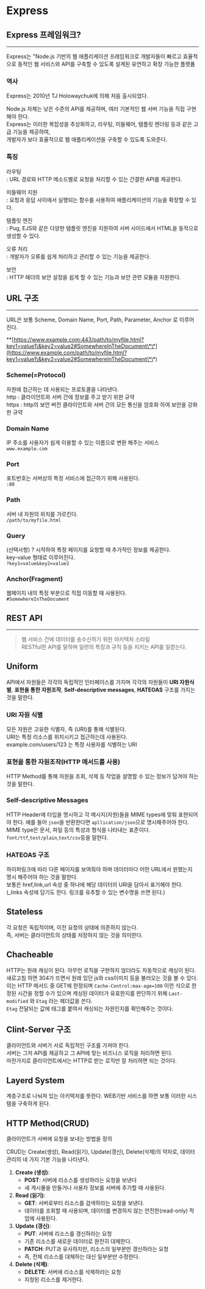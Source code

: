 # Express

## Express 프레임워크?

***

Express는 "Node.js 기반의 웹 애플리케이션 프레임워크로 개발자들이 빠르고 효율적으로 동적인 웹 서비스와 API를 구축할 수 있도록 설계된 유연하고 확장 가능한 플랫폼

### 역사

Express는 2010년 TJ Holowaychuk에 의해 처음 출시되었다.

Node.js 자체는 낮은 수준의 API를 제공하며, 여러 기본적인 웹 서버 기능을 직접 구현 해야 한다.\
Express는 이러한 복잡성을 추상화하고, 라우팅, 미들웨어, 템플릿 렌더링 등과 같은 고급 기능을 제공하여,\
개발자가 보다 효율적으로 웹 애플리케이션을 구축할 수 있도록 도와준다.

### 특징

라우팅\
: URL 경로와 HTTP 메소드별로 요청을 처리할 수 있는 간결한 API를 제공한다.

미들웨어 지원\
: 요청과 응답 사이에서 실행되는 함수를 사용하여 애플리케이션의 기능을 확장할 수 있다.

템플릿 엔진\
: Pug, EJS와 같은 다양한 템플릿 엔진을 지원하여 서버 사이드에서 HTML을 동적으로 생성할 수 있다.

오류 처리\
: 개발자가 오류를 쉽게 처리하고 관리할 수 있는 기능을 제공한다.

보안\
: HTTP 헤더의 보안 설정을 쉽게 할 수 있는 기능과 보안 관련 모듈을 지원한다.

## URL 구조

***

URL은 보통 Scheme, Domain Name, Port, Path, Parameter, Anchor 로 이루어진다.

\*\*[https://www.example.com:443/path/to/myfile.html?key1=value1\&key2=value2#SomewhereInTheDocument\*\*](https://www.example.com/path/to/myfile.html?key1=value1\&key2=value2#SomewhereInTheDocument\*\*)

### Scheme(=Protocol)

자원에 접근하는 데 사용되는 프로토콜을 나타낸다.\
http : 클라이언트와 서버 간에 정보를 주고 받기 위한 규약\
https : http의 보안 버전 클라이언트와 서버 간의 모든 통신을 암호화 하여 보안을 강화한 규약

### Domain Name

IP 주소를 사용자가 쉽게 이용할 수 있는 이름으로 변환 해주는 서비스\
`www.example.com`

### Port

포트번호는 서버상의 특정 서비스에 접근하기 위해 사용된다.\
`:80`

### Path

서버 내 자원의 위치를 가르킨다.\
`/path/to/myfile.html`

### Query

(선택사항) ? 시작하여 특정 페이지를 요청할 때 추가적인 정보를 제공한다.\
key-value 형태로 이루어진다.\
`?key1=value&key2=value2`

### Anchor(Fragment)

웹페이지 내의 특정 부분으로 직접 이동할 때 사용된다.\
`#SomewhereInTheDocument`

## REST API

***
> 웹 서비스 간에 데이터를 송수신하기 위한 아키텍처 스타일  
RESTful한 API를 말하며 일련의 특징과 규칙 등을 지키는 API를 일컫는다.

## Uniform  

API에서 자원들은 각각의 독립적인 인터페이스를 가지며 각각의 자원들이 **URI 자원식별**, **표현을 통한 자원조작**, **Self-descriptive messages**, **HATEOAS** 구조를 가지는 것을 말한다.  

### URI 자원 식별

모든 자원은 고유한 식별자, 즉 (URI)를 통해 식별된다.  
URI는 특정 리소스를 위치시키고 접근하는데 사용된다.  
example.com/users/123 는 특정 사용자를 식별하는 URI

### 표현을 통한 자원조작(HTTP 메서드를 사용)

HTTP Method를 통해 자원을 조회, 삭제 등 작업을 설명할 수 있는 정보가 담겨야 하는 것을 말한다.

### Self-descriptive Messages

HTTP Header에 타입을 명시하고 각 메시지(자원)들을 MIME types에 맞춰 표현되어야 한다.
예를 들어 `json`을 반환한다면 `apllication/json`으로 명시해주어야 한다.  
MIME type은 문서, 파일 등의 특성과 형식을 나타내는 표준이다.  
`font/ttf`,`test/plain`,`text/csv`등을 말한다.

### HATEOAS 구조

하이퍼링크에 따라 다른 페이지를 보여줘야 하며 데이터마다 어떤 URL에서 원했는지 명시 해주어야 하는 것을 말한다.  
보통은 href,link,url 속성 중 하나에 해당 데이터의 URI을 담아서 표기해야 한다.  
(_links 속성에 담기도 한다. 링크를 유추할 수 있는 변수명을 쓰면 된다.)

## Stateless  

각 요청은 독립적이며, 이전 요청의 상태에 의존하지 않는다.  
즉, 서버는 클라이언트의 상태를 저장하지 않는 것을 의미한다.

## Chacheable  

HTTP는 원래 캐싱이 된다. 아무런 로직을 구현하지 않더라도 자동적으로 캐싱이 된다.  
새로고침 하면 304가 뜨면서 원래 있던 js와 css이미지 등을 불러오는 것을 볼 수 있다.  
이는 HTTP 메서드 중 GET에 한정되며 `Cache-Control:max-age=100` 이런 식으로 한정된 시간을 정할 수가 있으며 캐싱된 데이터가 유효한지를 판단하기 위해 `Last-modified` 와 `Etag`  라는 헤더값을 쓴다.  
 `Etag` 전달되는 값에 태그를 붙여서 캐싱되는 자원인지를 확인해주는 것이다.

 ## Clint-Server 구조 

클라이언트와 서버가 서로 독립적인 구조를 가져야 한다.  
서버는 그저 API를 제공하고 그 API에 맞는 비즈니스 로직을 처리하면 된다.  
마찬가지로 클라이언트에서는 HTTP로 받는 로직만 잘 처리하면 되는 것이다.  

## Layerd System  

계층구조로 나눠져 있는 아키텍처를 뜻한다. WEB기반 서비스를 하면 보통 이러한 시스템을 구축하게 된다.

## HTTP Method(CRUD)

클라이언트가 서버에 요청을 보내는 방법을 정의

CRUD는 Create(생성), Read(읽기), Update(갱신), Delete(삭제)의 약자로, 데이터 관리의 네 가지 기본 기능을 나타낸다.

1. **Create (생성)**:
   * **POST**: 서버에 리소스를 생성하라는 요청을 보낸다
   * 새 게시물을 만들거나 사용자 정보를 서버에 추가할 때 사용된다.
2. **Read (읽기)**:
   * **GET**: 서버로부터 리소스를 검색하라는 요청을 보낸다.
   * 데이터를 조회할 때 사용되며, 데이터를 변경하지 않는 안전한(read-only) 작업에 사용된다.
3. **Update (갱신)**:
   * **PUT**: 서버에 리소스를 갱신하라는 요청
   * 기존 리소스를 새로운 데이터로 완전히 대체한다.
   * **PATCH**: PUT과 유사하지만, 리소스의 일부분만 갱신하라는 요청
   * 즉, 전체 리소스를 대체하는 대신 일부분만 수정한다.
4. **Delete (삭제)**:
   * **DELETE**: 서버에 리소스를 삭제하라는 요청
   * 지정된 리소스를 제거한다.
